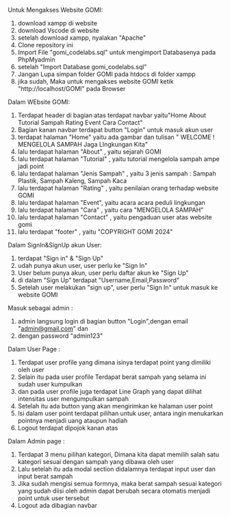Untuk Mengakses Website GOMI:

1. download xampp di website
2. download Vscode di website
3. setelah download xampp, nyalakan "Apache"
4. Clone repository ini
5. Import File "gomi_codelabs.sql" untuk mengimport Databasenya pada PhpMyadmin
6. setelah "Import Database gomi_codelabs.sql"
7. Jangan Lupa simpan folder GOMI pada htdocs di folder xampp
8. jika sudah, Maka untuk mengakses website GOMI ketik "http://localhost/GOMI" pada Browser

Dalam WEbsite GOMI:

1. Terdapat header di bagian atas terdapat navbar yaitu"Home About Tutorial Sampah Rating Event Cara Contact"
2. Bagian kanan navbar terdapat button "Login" untuk masuk akun user
3. terdapat halaman "Home" yaitu ada gambar dan tulisan " WELCOME ! MENGELOLA SAMPAH Jaga LIngkungan Kita"
4. lalu terdapat halaman "About" , yaitu sejarah GOMI
5. lalu terdapat halaman "Tutorial" , yaitu tutorial mengelola sampah ampe jadi point
6. lalu terdapat halaman "Jenis Sampah" , yaitu 3 jenis sampah : Sampah Plastik, Sampah Kaleng, Sampah Kaca
7. lalu terdapat halaman "Rating" , yaitu penilaian orang terhadap website GOMI
8. lalu terdapat halaman "Event", yaitu acara acara peduli lingkungan
9. lalu terdapat halaman "Cara" , yaitu cara "MENGELOLA SAMPAH"
10. lalu terdapat halaman "Contact" , yaitu pengaduan user atas website gomi
11. lalu terdapat "footer" , yaitu "COPYRIGHT GOMI 2024"

Dalam SignIn&SignUp akun User:

1. terdapat "Sign in" & "Sign Up"
2. udah punya akun user, user perlu ke "Sign In"
3. User belum punya akun, user perlu daftar akun ke "Sign Up"
4. di dalam "Sign Up" terdapat "Username,Email,Password"
5. Setelah user melakukan "sign up", user perlu "Sign In" untuk masuk ke website GOMI

Masuk sebagai admin :

1. admin langsung login di bagian button "Login",dengan email "admin@gmail.com" dan
2. dengan password "admin123"

Dalam User Page :

1. Terdapat user profile yang dimana isinya terdapat point yang dimiliki oleh user
2. Selain itu pada user profile Terdapat berat sampah yang selama ini sudah user kumpulkan
3. dan pada user profile juga terdapat Line Graph yang dapat dilihat intensitas user mengumpulkan sampah
4. Setelah itu ada button yang akan mengirimkan ke halaman user point
5. Isi dalam user point terdapat pilihan untuk user, antara ingin menukarkan pointnya menjadi uang ataupun hadiah
6. Logout terdapat dipojok kanan atas

Dalam Admin page :

1. Terdapat 3 menu pilihan kategori, Dimana kita dapat memilih salah satu kategori sesuai dengan sampah yang dibawa oleh user
2. Lalu setelah itu ada modal section didalamnya terdapat input user dan input berat sampah
3. Jika sudah mengisi semua formnya, maka berat sampah sesuai kategori yang sudah diisi oleh admin dapat berubah secara otomatis menjadi point untuk user tersebut
4. Logout ada dibagian navbar
